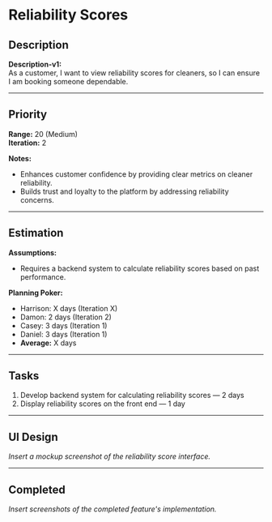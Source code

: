 # Reliability Scores

## Description
**Description-v1:**  
As a customer, I want to view reliability scores for cleaners, so I can ensure I am booking someone dependable.

---

## Priority
**Range:** 20 (Medium)  
**Iteration:** 2  

**Notes:**  
- Enhances customer confidence by providing clear metrics on cleaner reliability.  
- Builds trust and loyalty to the platform by addressing reliability concerns.

---

## Estimation
**Assumptions:**  
- Requires a backend system to calculate reliability scores based on past performance.  

**Planning Poker:**  
- Harrison: X days (Iteration X)  
- Damon: 2 days (Iteration 2)  
- Casey: 3 days (Iteration 1)  
- Daniel: 3 days (Iteration 1)  
- **Average:** X days  

---

## Tasks
1. Develop backend system for calculating reliability scores — 2 days  
2. Display reliability scores on the front end — 1 day  

---

## UI Design
*Insert a mockup screenshot of the reliability score interface.*

---

## Completed
*Insert screenshots of the completed feature's implementation.*
